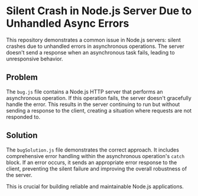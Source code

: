 # Silent Crash in Node.js Server Due to Unhandled Async Errors

This repository demonstrates a common issue in Node.js servers: silent crashes due to unhandled errors in asynchronous operations.  The server doesn't send a response when an asynchronous task fails, leading to unresponsive behavior.

## Problem

The `bug.js` file contains a Node.js HTTP server that performs an asynchronous operation. If this operation fails, the server doesn't gracefully handle the error. This results in the server continuing to run but without sending a response to the client, creating a situation where requests are not responded to.

## Solution

The `bugSolution.js` file demonstrates the correct approach.  It includes comprehensive error handling within the asynchronous operation's `catch` block.  If an error occurs, it sends an appropriate error response to the client, preventing the silent failure and improving the overall robustness of the server.

This is crucial for building reliable and maintainable Node.js applications.